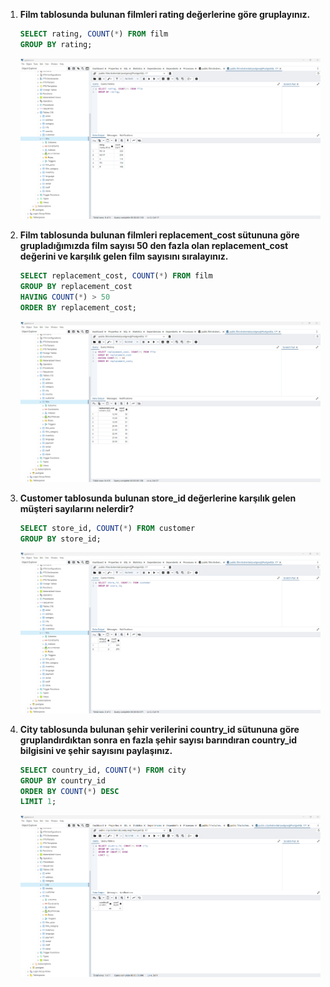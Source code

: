 1. **Film tablosunda bulunan filmleri rating değerlerine göre gruplayınız.**

    ```sql
    SELECT rating, COUNT(*) FROM film
    GROUP BY rating;
    ```
    ![Cevap01](https://github.com/mahirozkan/patika-plus-back-end-web-developer/blob/master/week-6/Odev07/s01.png)

2. **Film tablosunda bulunan filmleri replacement_cost sütununa göre grupladığımızda film sayısı 50 den fazla olan replacement_cost değerini ve karşılık gelen film sayısını sıralayınız.**

    ```sql
    SELECT replacement_cost, COUNT(*) FROM film
    GROUP BY replacement_cost
    HAVING COUNT(*) > 50
    ORDER BY replacement_cost;
    ```
    ![Cevap02](https://github.com/mahirozkan/patika-plus-back-end-web-developer/blob/master/week-6/Odev07/s02.png)

3. **Customer tablosunda bulunan store_id değerlerine karşılık gelen müşteri sayılarını nelerdir?**

    ```sql
    SELECT store_id, COUNT(*) FROM customer
    GROUP BY store_id;
    ```
    ![Cevap03](https://github.com/mahirozkan/patika-plus-back-end-web-developer/blob/master/week-6/Odev07/s03.png)
   
4. **City tablosunda bulunan şehir verilerini country_id sütununa göre gruplandırdıktan sonra en fazla şehir sayısı barındıran country_id bilgisini ve şehir sayısını paylaşınız.**

    ```sql
    SELECT country_id, COUNT(*) FROM city
    GROUP BY country_id
    ORDER BY COUNT(*) DESC
    LIMIT 1;
    ```
    ![Cevap04](https://github.com/mahirozkan/patika-plus-back-end-web-developer/blob/master/week-6/Odev07/s04.png)
